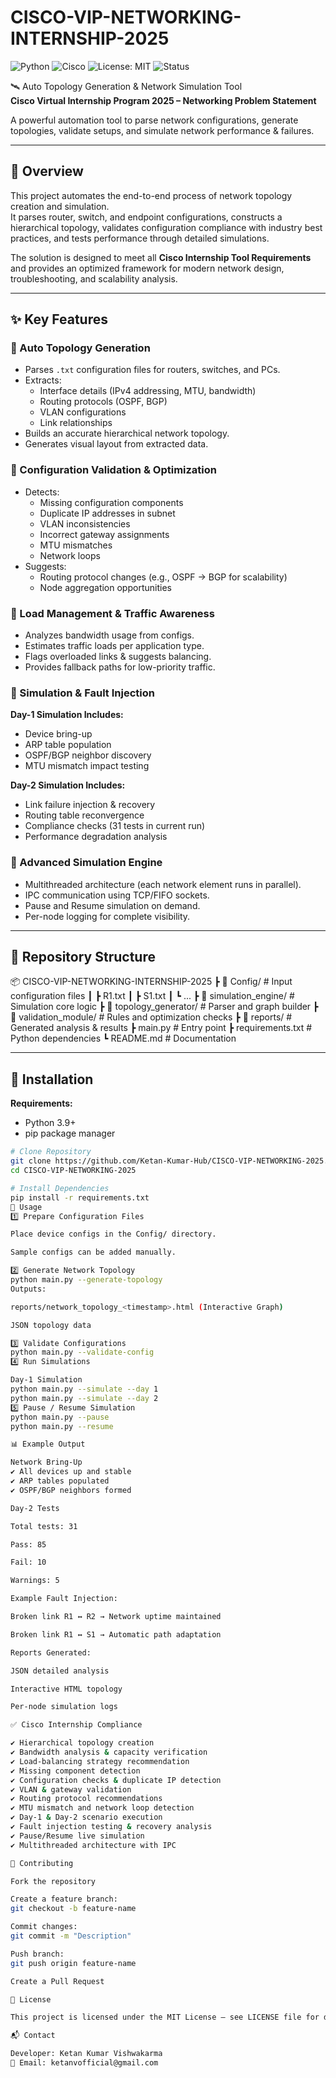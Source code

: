 # CISCO-VIP-NETWORKING-INTERNSHIP-2025

![Python](https://img.shields.io/badge/Python-3.9+-blue?logo=python&logoColor=white)
![Cisco](https://img.shields.io/badge/Cisco-VIP%202025-red?logo=cisco&logoColor=white)
![License: MIT](https://img.shields.io/badge/License-MIT-green.svg)
![Status](https://img.shields.io/badge/Status-Active-success)

🛰️ Auto Topology Generation & Network Simulation Tool  
**Cisco Virtual Internship Program 2025 – Networking Problem Statement**

A powerful automation tool to parse network configurations, generate topologies, validate setups, and simulate network performance & failures.

---

## 📖 Overview
This project automates the end-to-end process of network topology creation and simulation.  
It parses router, switch, and endpoint configurations, constructs a hierarchical topology, validates configuration compliance with industry best practices, and tests performance through detailed simulations.

The solution is designed to meet all **Cisco Internship Tool Requirements** and provides an optimized framework for modern network design, troubleshooting, and scalability analysis.

---

## ✨ Key Features

### 🔹 Auto Topology Generation
- Parses `.txt` configuration files for routers, switches, and PCs.  
- Extracts:  
  - Interface details (IPv4 addressing, MTU, bandwidth)  
  - Routing protocols (OSPF, BGP)  
  - VLAN configurations  
  - Link relationships  
- Builds an accurate hierarchical network topology.  
- Generates visual layout from extracted data.  

### 🔹 Configuration Validation & Optimization
- Detects:  
  - Missing configuration components  
  - Duplicate IP addresses in subnet  
  - VLAN inconsistencies  
  - Incorrect gateway assignments  
  - MTU mismatches  
  - Network loops  
- Suggests:  
  - Routing protocol changes (e.g., OSPF → BGP for scalability)  
  - Node aggregation opportunities  

### 🔹 Load Management & Traffic Awareness
- Analyzes bandwidth usage from configs.  
- Estimates traffic loads per application type.  
- Flags overloaded links & suggests balancing.  
- Provides fallback paths for low-priority traffic.  

### 🔹 Simulation & Fault Injection
**Day-1 Simulation Includes:**  
- Device bring-up  
- ARP table population  
- OSPF/BGP neighbor discovery  
- MTU mismatch impact testing  

**Day-2 Simulation Includes:**  
- Link failure injection & recovery  
- Routing table reconvergence  
- Compliance checks (31 tests in current run)  
- Performance degradation analysis  

### 🔹 Advanced Simulation Engine
- Multithreaded architecture (each network element runs in parallel).  
- IPC communication using TCP/FIFO sockets.  
- Pause and Resume simulation on demand.  
- Per-node logging for complete visibility.  

---

## 📁 Repository Structure
📦 CISCO-VIP-NETWORKING-INTERNSHIP-2025
┣ 📂 Config/ # Input configuration files
┃ ┣ R1.txt
┃ ┣ S1.txt
┃ ┗ ...
┣ 📂 simulation_engine/ # Simulation core logic
┣ 📂 topology_generator/ # Parser and graph builder
┣ 📂 validation_module/ # Rules and optimization checks
┣ 📂 reports/ # Generated analysis & results
┣ main.py # Entry point
┣ requirements.txt # Python dependencies
┗ README.md # Documentation

---

## 🔧 Installation

**Requirements:**  
- Python 3.9+  
- pip package manager  

```bash
# Clone Repository
git clone https://github.com/Ketan-Kumar-Hub/CISCO-VIP-NETWORKING-2025.git
cd CISCO-VIP-NETWORKING-2025

# Install Dependencies
pip install -r requirements.txt
🚀 Usage
1️⃣ Prepare Configuration Files

Place device configs in the Config/ directory.

Sample configs can be added manually.

2️⃣ Generate Network Topology
python main.py --generate-topology
Outputs:

reports/network_topology_<timestamp>.html (Interactive Graph)

JSON topology data

3️⃣ Validate Configurations
python main.py --validate-config
4️⃣ Run Simulations

Day-1 Simulation
python main.py --simulate --day 1
python main.py --simulate --day 2
5️⃣ Pause / Resume Simulation
python main.py --pause
python main.py --resume

📊 Example Output

Network Bring-Up
✔ All devices up and stable
✔ ARP tables populated
✔ OSPF/BGP neighbors formed

Day-2 Tests

Total tests: 31

Pass: 85

Fail: 10

Warnings: 5

Example Fault Injection:

Broken link R1 ↔ R2 → Network uptime maintained

Broken link R1 ↔ S1 → Automatic path adaptation

Reports Generated:

JSON detailed analysis

Interactive HTML topology

Per-node simulation logs

✅ Cisco Internship Compliance

✔ Hierarchical topology creation
✔ Bandwidth analysis & capacity verification
✔ Load-balancing strategy recommendation
✔ Missing component detection
✔ Configuration checks & duplicate IP detection
✔ VLAN & gateway validation
✔ Routing protocol recommendations
✔ MTU mismatch and network loop detection
✔ Day-1 & Day-2 scenario execution
✔ Fault injection testing & recovery analysis
✔ Pause/Resume live simulation
✔ Multithreaded architecture with IPC

🤝 Contributing

Fork the repository

Create a feature branch:
git checkout -b feature-name

Commit changes:
git commit -m "Description"

Push branch:
git push origin feature-name

Create a Pull Request

📜 License

This project is licensed under the MIT License – see LICENSE file for details.

📬 Contact

Developer: Ketan Kumar Vishwakarma
📧 Email: ketanvofficial@gmail.com
